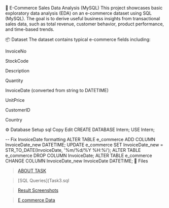 🛒 E-Commerce Sales Data Analysis (MySQL)
This project showcases basic exploratory data analysis (EDA) on an e-commerce dataset using SQL (MySQL). The goal is to derive useful business insights from transactional sales data, such as total revenue, customer behavior, product performance, and time-based trends.

📦 Dataset
The dataset contains typical e-commerce fields including:

InvoiceNo

StockCode

Description

Quantity

InvoiceDate (converted from string to DATETIME)

UnitPrice

CustomerID

Country

⚙️ Database Setup
sql
Copy
Edit
CREATE DATABASE Intern;
USE Intern;

-- Fix InvoiceDate formatting
ALTER TABLE e_commerce ADD COLUMN InvoiceDate_new DATETIME;
UPDATE e_commerce
SET InvoiceDate_new = STR_TO_DATE(InvoiceDate, '%m/%d/%Y %H:%i');
ALTER TABLE e_commerce DROP COLUMN InvoiceDate;
ALTER TABLE e_commerce CHANGE COLUMN InvoiceDate_new InvoiceDate DATETIME;
📁 Files

> [ABOUT TASK](README.md)

> [SQL Queries](Task3.sql

> [Result Screenshots](Screenshots.pdf)

> [E commerce Data](ecommerce.csv)





